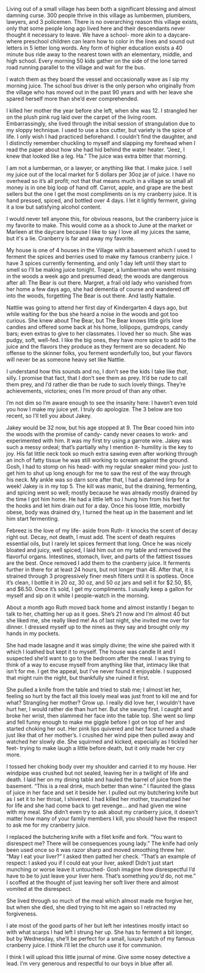 Living out of a small village has been both a significant blessing and almost damning curse. 300 people thrive in this village as lumbermen, plumbers, lawyers, and 3 policemen. There is no overarching reason this village exists, only that some people long ago lived here and their descendants never thought it necessary to leave. We have a school- more akin to a daycare- where preschool children can learn how to color in the lines and sound out letters in 5 letter long words. Any form of higher education exists a 40 minute bus ride away to the nearest town with an elementary, middle, and high school. Every morning 50 kids gather on the side of the lone tarred road running parallel to the village and wait for the bus. 

I watch them as they board the vessel and occasionally wave as I sip my morning juice. The school bus driver is the only person who originally from the village who has moved out in the past 90 years and with her leave she spared herself more than she’d ever comprehended. 

I killed her mother the year before she left, when she was 12. I strangled her on the plush pink rug laid over the carpet of the living room. Embarrassingly, she lived through the initial session of strangulation due to my sloppy technique. I used to use a box cutter, but variety is the spice of life. I only wish I had practiced beforehand. I couldn’t find the daughter, and I distinctly remember chuckling to myself and slapping my forehead when I read the paper about how she had hid behind the water heater. “Jeez, I knew that looked like a leg. Ha.” The juice was extra bitter that morning. 

I am not a lumberman, or a lawyer, or anything like that. I make juice. I sell my juice out of the local market for 5 dollars per 30oz jar of juice. I have no overhead so it’s all profit; not that that means much in a village so small all money is in one big loop of hand off. Carrot, apple, and grape are the best sellers but the one I get the most compliments on is my cranberry juice. It is hand pressed, spiced, and bottled over 4 days. I let it lightly ferment, giving it a low but satisfying alcohol content. 

I would never tell anyone this, for obvious reasons, but the cranberry juice is my favorite to make. This would come as a shock to June at the market or Marleen at the daycare because I like to say I love all my juices the same, but it's a lie. Cranberry is far and away my favorite.

My house is one of 4 houses in the Village with a basement which I used to ferment the spices and berries used to make my famous cranberry juice. I have 3 spices currently fermenting, and only 1 day left until they start to smell so I’ll be making juice tonight. Traper, a lumberman who went missing in the woods a week ago and presumed dead; the woods are dangerous after all: The Bear is out there. Margret, a frail old lady who vanished from her home a few days ago, she had dementia of course and wandered off into the woods, forgetting The Bear is out there. And lastly Nattalie. 

Nattlie was going to attend her first day of Kindergarten 4 days ago, but while waiting for the bus she heard a noise in the woods and got too curious. She knew about The Bear, but The Bear knows little girls love candies and offered some back at his home, lollipops, gumdrops, candy bars; even extras to give to her classmates. I loved her so much. She was pudgy, soft, well-fed. I like the big ones, they have more spice to add to the juice and the flavors they produce as they ferment are so decadent. No offense to the skinner folks, you ferment wonderfully too, but your flavors will never be as someone heavy set like Nattlie. 

I understand how this sounds and no, I don’t see the kids I take like *that*, silly. I promise that fact, that I don’t see them as prey. It’d be rude to call them prey, and I’d rather die than be rude to such lovely things. They’re achievements, victories; ones I’m more proud of than any other.

I’m not dim so I’m aware enough to see the insanity here: I haven’t even told you how I make my juice yet. I truly do apologize. The 3 below are too recent, so I’ll tell you about Jakey. 

Jakey would be 32 now, but his age stopped at 9. The Bear cooed him into the woods with the promise of candy- candy never ceases to work- and experimented with him. It was my first try using a garrote wire. Jakey was such a messy ordeal; that’s partially why I mention it- humility is the key to joy. His fat little neck took so much extra sawing even after working through an inch of fatty tissue he was still working to scream against the ground. Gosh, I had to stomp on his head- with my regular sneaker mind you- just to get him to shut up long enough for me to saw the rest of the way through his neck. My ankle was so darn sore after that, I had a damned limp for a week! Jakey is in my top 5. The kill was manic, but the draining, fermenting, and spicing went so well; mostly because he was already mostly drained by the time I got him home. He had a little left so I hung him from his feet for the hooks and let him drain out for a day. Once his loose little, morbidly obese, body was drained dry, I turned the heat up in the basement and let him start fermenting. 

Febreez is the love of my life- aside from Ruth- it knocks the scent of decay right out. Decay, not death, I must add. The scent of death requires essential oils, but I rarely let spices ferment that long. Once he was nicely bloated and juicy, well spiced, I laid him out on my table and removed the flavorful organs. Intestines, stomach, liver, and parts of the fattiest tissues are the best. Once removed I add them to the cranberry juice. It ferments further in there for at least 24 hours, but not longer than 48. After that, it is strained through 3 progressively finer mesh filters until it is spotless. Once it’s clean, I bottle it in 20 oz, 30 oz, and 50 oz jars and sell it for $2.50, $5, and $6.50. Once it’s sold, I get my compliments. I usually keep a gallon for myself and sip on it while I people-watch in the morning. 

About a month ago Ruth moved back home and almost instantly I began to talk to her, chatting her up as it goes. She’s 21 now and I’m almost 40 but she liked me, she really liked me! As of last night, she invited me over for dinner. I dressed myself up to the nines as they say and brought only my hands in my pockets.

She had made lasagne and it was simply divine; the wine she paired with it which I loathed but kept it to myself. The house was candle lit and I suspected she’d want to go to the bedroom after the meal. I was trying to think of a way to excuse myself from anything like that, intimacy like that isn’t for me. I get the appeal, but I’ve never found it enjoyable. I supposed that might ruin the night, but thankfully she ruined it first.

She pulled a knife from the table and tried to stab me; I almost let her, feeling so hurt by the fact all this lovely meal was just front to kill me and for what? Strangling her mother? Grow up. I really did love her, I wouldn't have hurt her, I would rather die than hurt her. But she swung first. I caught and broke her wrist, then slammed her face into the table top. She went so limp and fell funny enough to make me giggle before I got on top of her and started choking her out. Her pink lips quivered and her face turned a shade just like that of her mother’s. I crushed her wind pipe then pulled away and watched her slowly die. She squirmed and kicked, especially as I tickled her feet- trying to make laugh a little before death, but it only made her cry more. 

I tossed her choking body over my shoulder and carried it to my house. Her windpipe was crushed but not sealed, leaving her in a twilight of life and death. I laid her on my dining table and hauled the barrel of juice from the basement. “This is a real drink, much better than wine.” I flaunted the glass of juice in her face and set it beside her. I pulled out my butchering knife but as I set it to her throat, I shivered. I had killed her mother, traumatized her for life and she had come back to get revenge… and had given me wine with my meal. She didn’t even try to ask about my cranberry juice, it doesn't matter how many of your family members I kill, you should have the respect to ask me for my cranberry juice. 

I replaced the butchering knife with a filet knife and fork. “You want to disrespect me? There will be consequences young lady.” The knife had only been used once so it was razor sharp and moved smoothing threw her. “May I eat your liver?” I asked then patted her check. “That’s an example of respect: I asked you if I could eat your liver, asked! Didn’t just start munching or worse leave it untouched- Gosh imagine how disrespectful I’d have to be to just leave your liver here. That’s something *you’d* do, not me.” I scoffed at the thought of just leaving her soft liver there and almost vomited at the disrespect. 

She lived through so much of the meal which almost made me forgive her, but when she died, she died trying to hit me again so I retracted my forgiveness.

I ate most of the good parts of her but left her intestines mostly intact so with what scarps I had left I strung her up. She has to ferment a bit longer, but by Wednesday, she’ll be perfect for a small, luxury batch of my famous cranberry juice. I think I’ll let the church use it for communion.

I think I will upload this little journal of mine. Give some nosey detective a lead. I’m very generous and respectful to our boys in blue after all.